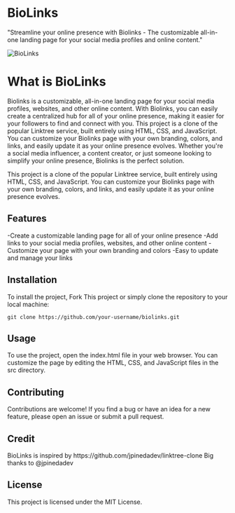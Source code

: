 # BioLinks
"Streamline your online presence with Biolinks - The customizable all-in-one landing page for your social media profiles and online content."

![BioLinks](https://example.com/ap.jpg)

# What is BioLinks
<p>Biolinks is a customizable, all-in-one landing page for your social media profiles, websites, and other online content. With Biolinks, you can easily create a centralized hub for all of your online presence, making it easier for your followers to find and connect with you. This project is a clone of the popular Linktree service, built entirely using HTML, CSS, and JavaScript. You can customize your Biolinks page with your own branding, colors, and links, and easily update it as your online presence evolves. Whether you're a social media influencer, a content creator, or just someone looking to simplify your online presence, Biolinks is the perfect solution.</p>

<p>This project is a clone of the popular Linktree service, built entirely using HTML, CSS, and JavaScript. You can customize your Biolinks page with your own branding, colors, and links, and easily update it as your online presence evolves.</p>


## Features
-Create a customizable landing page for all of your online presence
-Add links to your social media profiles, websites, and other online content
-Customize your page with your own branding and colors
-Easy to update and manage your links


## Installation
To install the project, Fork This project or simply clone the repository to your local machine:
```
git clone https://github.com/your-username/biolinks.git
```


## Usage
<p>To use the project, open the index.html file in your web browser. You can customize the page by editing the HTML, CSS, and JavaScript files in the src directory.</p>

## Contributing
<p>Contributions are welcome! If you find a bug or have an idea for a new feature, please open an issue or submit a pull request.</p>

## Credit
<p>BioLinks is inspired by https://github.com/jpinedadev/linktree-clone Big thanks to @jpinedadev</p>

## License
This project is licensed under the MIT License.
